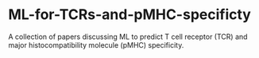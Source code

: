 # ML-for-TCRs-and-pMHC-specificty

A collection of papers discussing ML to predict T cell receptor (TCR) and major histocompatibility molecule (pMHC)
specificity.
